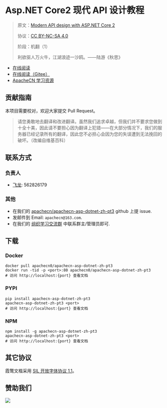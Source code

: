 # Asp.NET Core2 现代 API 设计教程

> 原文：[Modern API design with ASP.NET Core 2](https://zh.book4you.org/book/5921989/bcbdbc)
> 
> 协议：[CC BY-NC-SA 4.0](http://creativecommons.org/licenses/by-nc-sa/4.0/)
> 
> 阶段：机翻（1）
> 
> 利欲驱人万火牛，江湖浪迹一沙鸥。——陆游《秋思》

* [在线阅读](https://aspx3.apachecn.org)
* [在线阅读（Gitee）](https://apachecn.gitee.io/doc-template/)
* [ApacheCN 学习资源](http://docs.apachecn.org/)

## 贡献指南

本项目需要校对，欢迎大家提交 Pull Request。

> 请您勇敢地去翻译和改进翻译。虽然我们追求卓越，但我们并不要求您做到十全十美，因此请不要担心因为翻译上犯错——在大部分情况下，我们的服务器已经记录所有的翻译，因此您不必担心会因为您的失误遭到无法挽回的破坏。（改编自维基百科）

## 联系方式

### 负责人

* [飞龙](https://github.com/wizardforcel): 562826179

### 其他

*   在我们的 [apachecn/apachecn-asp-dotnet-zh-pt3](https://github.com/apachecn/apachecn-asp-dotnet-zh-pt3) github 上提 issue.
*   发邮件到 Email: `apachecn@163.com`.
*   在我们的 [组织学习交流群](https://www.apachecn.org/#/docs/join) 中联系群主/管理员即可.

## 下载

### Docker

```
docker pull apachecn0/apachecn-asp-dotnet-zh-pt3
docker run -tid -p <port>:80 apachecn0/apachecn-asp-dotnet-zh-pt3
# 访问 http://localhost:{port} 查看文档
```

### PYPI

```
pip install apachecn-asp-dotnet-zh-pt3
apachecn-asp-dotnet-zh-pt3 <port>
# 访问 http://localhost:{port} 查看文档
```

### NPM

```
npm install -g apachecn-asp-dotnet-zh-pt3
apachecn-asp-dotnet-zh-pt3 <port>
# 访问 http://localhost:{port} 查看文档
```

## 其它协议

霞鹜文楷采用 [SIL 开放字体协议 1.1](https://github.com/lxgw/LxgwWenKai/blob/main/SIL_Open_Font_License_1.1.txt)。

## 赞助我们

![](http://data.apachecn.org/img/about/donate.jpg)
